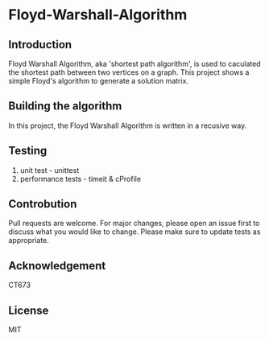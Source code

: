 # Floyd-Warshall-Algorithm
## Introduction
Floyd Warshall Algorithm, aka 'shortest path algorithm', is used to caculated the shortest path between two vertices on a graph. This project shows a simple Floyd's algorithm to generate a solution matrix.
## Building the algorithm
In this project, the Floyd Warshall Algorithm is written in a recusive way.
## Testing
1. unit test - unittest
2. performance tests - timeit & cProfile
## Controbution
Pull requests are welcome. 
For major changes, please open an issue first to discuss what you would like to change.
Please make sure to update tests as appropriate.
## Acknowledgement
CT673
## License
MIT
